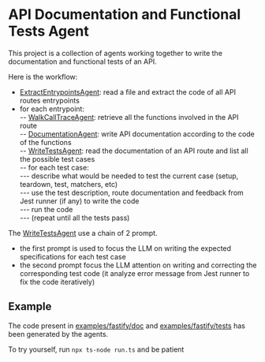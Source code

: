 # API Documentation and Functional Tests Agent

This project is a collection of agents working together to write the documentation and functional tests of an API.

Here is the workflow:
 - [ExtractEntrypointsAgent](ExtractEntrypointsAgent.ts): read a file and extract the code of all API routes entrypoints  
 - for each entrypoint:  
 -- [WalkCallTraceAgent](WalkCallStackAgent.ts): retrieve all the functions involved in the API route  
 -- [DocumentationAgent](DocumentationAgent.ts): write API documentation according to the code of the functions  
 -- [WriteTestsAgent](WriteTestsAgent.ts): read the documentation of an API route and list all the possible test cases  
 -- for each test case:  
 --- describe what would be needed to test the current case (setup, teardown, test, matchers, etc)  
 --- use the test description, route documentation and feedback from Jest runner (if any) to write the code  
 --- run the code  
 --- (repeat until all the tests pass)  

The [WriteTestsAgent](WriteTestsAgent.ts) use a chain of 2 prompt.  
 - the first prompt is used to focus the LLM on writing the expected specifications for each test case  
 - the second prompt focus the LLM attention on writing and correcting the corresponding test code (it analyze error message from Jest runner to fix the code iteratively)  

## Example

The code present in [examples/fastify/doc](examples/fastify/doc) and [examples/fastify/tests](examples/fastify/tests) has been generated by the agents.

To try yourself, run `npx ts-node run.ts` and be patient 
